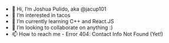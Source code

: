 - 👋 Hi, I’m Joshua Pulido, aka @jacup101
- 👀 I’m interested in tacos
- 🌱 I’m currently learning C++ and React.JS
- 💞️ I’m looking to collaborate on anything :)
- 📫 How to reach me - Error 404: Contact Info Not Found (Yet!)

<!---
jacup101/jacup101 is a ✨ special ✨ repository because its `README.md` (this file) appears on your GitHub profile.
You can click the Preview link to take a look at your changes.
--->
